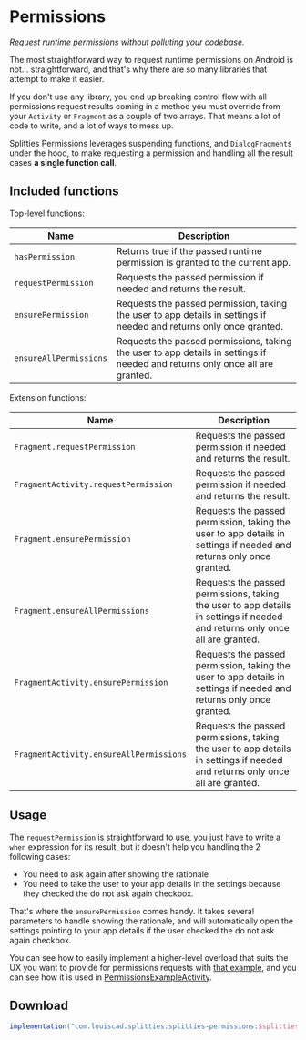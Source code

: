 # Permissions

*Request runtime permissions without polluting your codebase.*

The most straightforward way to request runtime permissions on Android is not… straightforward, and
that's why there are so many libraries that attempt to make it easier.

If you don't use any library, you end up breaking control flow with all permissions request results
coming in a method you must override from your `Activity` or `Fragment` as a couple of two arrays.
That means a lot of code to write, and a lot of ways to mess up.

Splitties Permissions leverages suspending functions, and `DialogFragment`s under the hood, to
make requesting a permission and handling all the result cases **a single function call**.

## Included functions

Top-level functions:

| **Name** | **Description**
| -------- | ---------------
| `hasPermission` | Returns true if the passed runtime permission is granted to the current app.
| `requestPermission` | Requests the passed permission if needed and returns the result.
| `ensurePermission` | Requests the passed permission, taking the user to app details in settings if needed and returns only once granted.
| `ensureAllPermissions` | Requests the passed permissions, taking the user to app details in settings if needed and returns only once all are granted.

Extension functions:

| **Name** | **Description**
| -------- | ---------------
| `Fragment.requestPermission` | Requests the passed permission if needed and returns the result.
| `FragmentActivity.requestPermission` | Requests the passed permission if needed and returns the result.
| `Fragment.ensurePermission` | Requests the passed permission, taking the user to app details in settings if needed and returns only once granted.
| `Fragment.ensureAllPermissions` | Requests the passed permissions, taking the user to app details in settings if needed and returns only once all are granted.
| `FragmentActivity.ensurePermission` | Requests the passed permission, taking the user to app details in settings if needed and returns only once granted.
| `FragmentActivity.ensureAllPermissions` | Requests the passed permissions, taking the user to app details in settings if needed and returns only once all are granted.

## Usage

The `requestPermission` is straightforward to use, you just have to write a `when` expression for
its result, but it doesn't help you handling the 2 following cases:
- You need to ask again after showing the rationale
- You need to take the user to your app details in the settings because they checked the do not ask again checkbox.

That's where the `ensurePermission` comes handy. It takes several parameters to handle showing the
rationale, and will automatically open the settings pointing to your app details if the user checked
the do not ask again checkbox.

You can see how to easily implement a higher-level overload that suits the UX you want to provide
for permissions requests with [that example](../../samples/android-app/src/androidMain/kotlin/com/example/splitties/extensions/permissions/SampleEnsurePermission.kt),
and you can see how it is used in [PermissionsExampleActivity](../../samples/android-app/src/androidMain/kotlin/com/example/splitties/permissions/PermissionsExampleActivity.kt).

## Download

```groovy
implementation("com.louiscad.splitties:splitties-permissions:$splitties_version")
```
